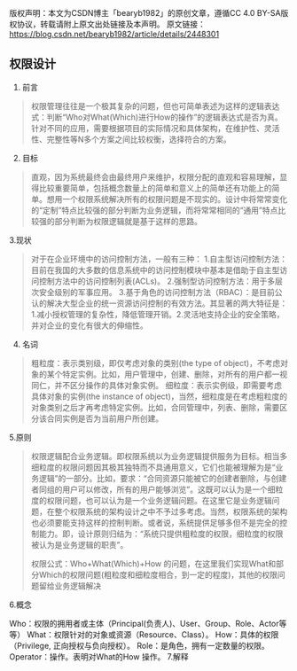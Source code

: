 版权声明：本文为CSDN博主「bearyb1982」的原创文章，遵循CC 4.0 BY-SA版权协议，转载请附上原文出处链接及本声明。
原文链接：https://blog.csdn.net/bearyb1982/article/details/2448301

## 权限设计

1. 前言

>  权限管理往往是一个极其复杂的问题，但也可简单表述为这样的逻辑表达式：判断“Who对What(Which)进行How的操作”的逻辑表达式是否为真。针对不同的应用，需要根据项目的实际情况和具体架构，在维护性、灵活性、完整性等N多个方案之间比较权衡，选择符合的方案。 

2. 目标

> 直观，因为系统最终会由最终用户来维护，权限分配的直观和容易理解，显得比较重要简单，包括概念数量上的简单和意义上的简单还有功能上的简单。想用一个权限系统解决所有的权限问题是不现实的。设计中将常常变化的“定制”特点比较强的部分判断为业务逻辑，而将常常相同的“通用”特点比较强的部分判断为权限逻辑就是基于这样的思路。

3.现状

> 对于在企业环境中的访问控制方法，一般有三种： 
>   1.自主型访问控制方法：目前在我国的大多数的信息系统中的访问控制模块中基本是借助于自主型访问控制方法中的访问控制列表(ACLs)。 
>   2.强制型访问控制方法：用于多层次安全级别的军事应用。 
>   3.基于角色的访问控制方法（RBAC）：是目前公认的解决大型企业的统一资源访问控制的有效方法。其显著的两大特征是：1.减小授权管理的复杂性，降低管理开销。2.灵活地支持企业的安全策略，并对企业的变化有很大的伸缩性。

4. 名词

>  粗粒度：表示类别级，即仅考虑对象的类别(the   type   of   object)，不考虑对象的某个特定实例。比如，用户管理中，创建、删除，对所有的用户都一视同仁，并不区分操作的具体对象实例。 
>   细粒度：表示实例级，即需要考虑具体对象的实例(the   instance   of   object)，当然，细粒度是在考虑粗粒度的对象类别之后才再考虑特定实例。比如，合同管理中，列表、删除，需要区分该合同实例是否为当前用户所创建。  

5.原则

> 权限逻辑配合业务逻辑。即权限系统以为业务逻辑提供服务为目标。相当多细粒度的权限问题因其极其独特而不具通用意义，它们也能被理解为是“业务逻辑”的一部分。比如，要求：“合同资源只能被它的创建者删除，与创建者同组的用户可以修改，所有的用户能够浏览”。这既可以认为是一个细粒度的权限问题，也可以认为是一个业务逻辑问题。在这里它是业务逻辑问题，在整个权限系统的架构设计之中不予过多考虑。当然，权限系统的架构也必须要能支持这样的控制判断。或者说，系统提供足够多但不是完全的控制能力。即，设计原则归结为：“系统只提供粗粒度的权限，细粒度的权限被认为是业务逻辑的职责”。 
>
>  权限公式：Who+What(Which)+How   的问题，在这里我们实现What和部分Which的权限问题(粗粒度和细粒度相合，到一定的程度)，其他的权限问题留给业务逻辑解决 

6.概念

 Who：权限的拥用者或主体（Principal(负责人)、User、Group、Role、Actor等等） 
  What：权限针对的对象或资源（Resource、Class）。
  How：具体的权限（Privilege,   正向授权与负向授权）。 
  Role：是角色，拥有一定数量的权限。 
  Operator：操作。表明对What的How   操作。 
7.解释































